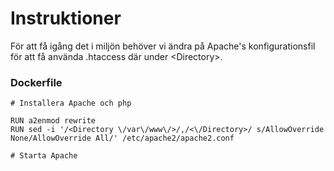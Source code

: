 Instruktioner
================

För att få igång det i miljön behöver vi ändra på Apache's konfigurationsfil för att få använda .htaccess där under &lt;Directory&gt;.

### Dockerfile

```
# Installera Apache och php

RUN a2enmod rewrite
RUN sed -i '/<Directory \/var\/www\/>/,/<\/Directory>/ s/AllowOverride None/AllowOverride All/' /etc/apache2/apache2.conf

# Starta Apache
```
